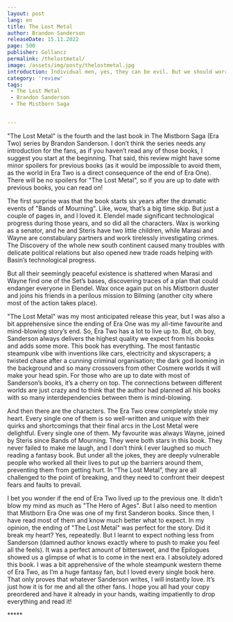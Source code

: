 ```yaml
---
layout: post
lang: en
title: The Lost Metal
author: Brandon Sanderson
releaseDate: 15.11.2022
page: 500
publisher: Gollancz
permalink: /thelostmetal/
image: /assets/img/posty/thelostmetal.jpg
introduction: Individual men, yes, they can be evil. But we should worry more about the world itself making them so.
category: 'review'
tags:
 - The Lost Metal
 - Brandon Sanderson
 - The Mistborn Saga


---
```



  "The Lost Metal" is the fourth and the last book in The Mistborn Saga (Era Two) series by Brandon Sanderson. I don’t think the series needs any introduction for the fans, as if you haven’t read any of those books, I suggest you start at the beginning. That said, this review might have some minor spoilers for previous books (as it would be impossible to avoid them, as the world in Era Two is a direct consequence of the end of Era One). There will be no spoilers for "The Lost Metal", so if you are up to date with previous books, you can read on!

  The first surprise was that the book starts six years after the dramatic events of "Bands of Mourning". Like, wow, that’s a big time skip. But just a couple of pages in, and I loved it. Elendel made significant technological progress during those years, and so did all the characters. Wax is working as a senator, and he and Steris have two little children, while Marasi and Wayne are constabulary partners and work tirelessly investigating crimes. The Discovery of the whole new south continent caused many troubles with delicate political relations but also opened new trade roads helping with Basin’s technological progress.

  But all their seemingly peaceful existence is shattered when Marasi and Wayne find one of the Set’s bases, discovering traces of a plan that could endanger everyone in Elendel. Wax once again put on his Mistborn duster and joins his friends in a perilous mission to Bilming (another city where most of the action takes place).

  "The Lost Metal" was my most anticipated release this year, but I was also a bit apprehensive since the ending of Era One was my all-time favourite and mind-blowing story’s end. So, Era Two has a lot to live up to. But, oh boy, Sanderson always delivers the highest quality we expect from his books and adds some more. This book has everything. The most fantastic steampunk vibe with inventions like cars, electricity and skyscrapers; a twisted chase after a cunning criminal organisation; the dark god looming in the background and so many crossovers from other Cosmere worlds it will make your head spin. For those who are up to date with most of Sanderson’s books, it’s a cherry on top. The connections between different worlds are just crazy and to think that the author had planned all his books with so many interdependencies between them is mind-blowing.

  And then there are the characters. The Era Two crew completely stole my heart. Every single one of them is so well-written and unique with their quirks and shortcomings that their final arcs in the Lost Metal were delightful. Every single one of them. My favourite was always Wayne, joined by Steris since Bands of Mourning. They were both stars in this book. They never failed to make me laugh, and I don’t think I ever laughed so much reading a fantasy book. But under all the jokes, they are deeply vulnerable people who worked all their lives to put up the barriers around them, preventing them from getting hurt. In “The Lost Metal”, they are all challenged to the point of breaking, and they need to confront their deepest fears and faults to prevail.

  I bet you wonder if the end of Era Two lived up to the previous one. It didn’t blow my mind as much as "The Hero of Ages". But I also need to mention that Mistborn Era One was one of my first Sanderon books. Since then, I have read most of them and know much better what to expect. In my opinion, the ending of "The Lost Metal" was perfect for the story. Did it break my heart? Yes, repeatedly. But I learnt to expect nothing less from Sanderson (damned author knows exactly where to push to make you feel all the feels). It was a perfect amount of bittersweet, and the Epilogues showed us a glimpse of what is to come in the next era.
	I absolutely adored this book. I was a bit apprehensive of the whole steampunk western theme of Era Two, as I’m a huge fantasy fan, but I loved every single book here. That only proves that whatever Sanderson writes, I will instantly love. It’s just how it is for me and all the other fans. I hope you all had your copy preordered and have it already in your hands, waiting impatiently to drop everything and read it!


  \*\*\*\*\*
